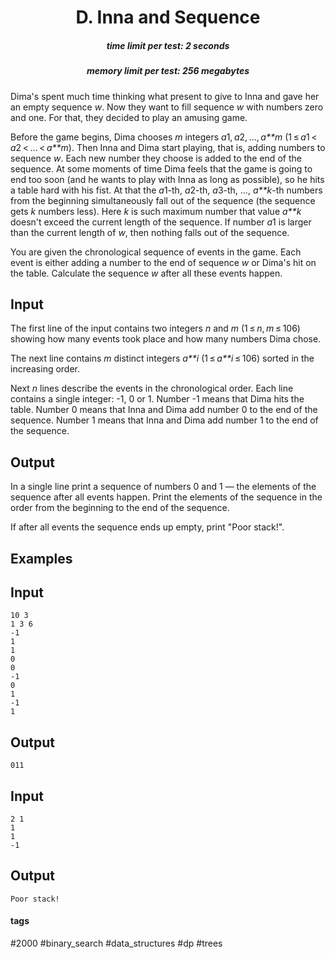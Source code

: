 <h1 style='text-align: center;'> D. Inna and Sequence </h1>

<h5 style='text-align: center;'>time limit per test: 2 seconds</h5>
<h5 style='text-align: center;'>memory limit per test: 256 megabytes</h5>

Dima's spent much time thinking what present to give to Inna and gave her an empty sequence *w*. Now they want to fill sequence *w* with numbers zero and one. For that, they decided to play an amusing game. 

Before the game begins, Dima chooses *m* integers *a*1, *a*2, ..., *a**m* (1 ≤ *a*1 < *a*2 < ... < *a**m*). Then Inna and Dima start playing, that is, adding numbers to sequence *w*. Each new number they choose is added to the end of the sequence. At some moments of time Dima feels that the game is going to end too soon (and he wants to play with Inna as long as possible), so he hits a table hard with his fist. At that the *a*1-th, *a*2-th, *a*3-th, ..., *a**k*-th numbers from the beginning simultaneously fall out of the sequence (the sequence gets *k* numbers less). Here *k* is such maximum number that value *a**k* doesn't exceed the current length of the sequence. If number *a*1 is larger than the current length of *w*, then nothing falls out of the sequence.

You are given the chronological sequence of events in the game. Each event is either adding a number to the end of sequence *w* or Dima's hit on the table. Calculate the sequence *w* after all these events happen.

## Input

The first line of the input contains two integers *n* and *m* (1 ≤ *n*, *m* ≤ 106) showing how many events took place and how many numbers Dima chose.

The next line contains *m* distinct integers *a**i* (1 ≤ *a**i* ≤ 106) sorted in the increasing order. 

Next *n* lines describe the events in the chronological order. Each line contains a single integer: -1, 0 or 1. Number -1 means that Dima hits the table. Number 0 means that Inna and Dima add number 0 to the end of the sequence. Number 1 means that Inna and Dima add number 1 to the end of the sequence.

## Output

In a single line print a sequence of numbers 0 and 1 — the elements of the sequence after all events happen. Print the elements of the sequence in the order from the beginning to the end of the sequence.

If after all events the sequence ends up empty, print "Poor stack!".

## Examples

## Input


```
10 3  
1 3 6  
-1  
1  
1  
0  
0  
-1  
0  
1  
-1  
1  

```
## Output


```
011  

```
## Input


```
2 1  
1  
1  
-1  

```
## Output


```
Poor stack!  

```


#### tags 

#2000 #binary_search #data_structures #dp #trees 